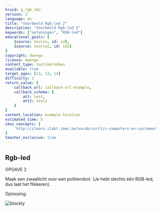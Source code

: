```yaml
---
hruid: g_rgb_vb2
version: 3
language: en
title: "Voorbeeld Rgb-led 2"
description: "Voorbeeld Rgb-led 2"
keywords: ["oefeningen", "RGB-led"]
educational_goals: [
    {source: Source, id: id}, 
    {source: Source2, id: id2}
]
copyright: dwengo
licence: dwengo
content_type: text/markdown
available: true
target_ages: [12, 13, 14]
difficulty: 3
return_value: {
    callback_url: callback-url-example,
    callback_schema: {
        att: test,
        att2: test2
    }
}
content_location: example-location
estimated_time: 5
skos_concepts: [
    'http://ilearn.ilabt.imec.be/vocab/curr1/s-computers-en-systemen'
]
teacher_exclusive: true
---
```

## Rgb-led

OPGAVE 2

Maak een zwaailicht voor een politierobot. (Je hebt slechts één RGB-led, dus laat het flikkeren).

Oplossing:  

![blockly](@learning-object/rgb_m2/nl/3)